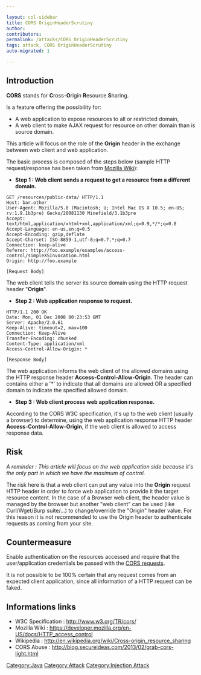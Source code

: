 ```yaml
---

layout: col-sidebar
title: CORS OriginHeaderScrutiny
author: 
contributors: 
permalink: /attacks/CORS_OriginHeaderScrutiny
tags: attack, CORS OriginHeaderScrutiny
auto-migrated: 1

---
```


## Introduction

**CORS** stands for **C**ross-**O**rigin **R**esource **S**haring.

Is a feature offering the possibility for:

  - A web application to expose resources to all or restricted domain,
  - A web client to make AJAX request for resource on other domain than
    is source domain.

This article will focus on the role of the **Origin** header in the
exchange between web client and web application.

The basic process is composed of the steps below (sample HTTP
request/response has been taken from [Mozilla
Wiki](https://developer.mozilla.org/en-US/docs/HTTP_access_control)):

  - **Step 1 : Web client sends a request to get a resource from a
    different domain.**

<!-- end list -->

    GET /resources/public-data/ HTTP/1.1
    Host: bar.other
    User-Agent: Mozilla/5.0 (Macintosh; U; Intel Mac OS X 10.5; en-US; rv:1.9.1b3pre) Gecko/20081130 Minefield/3.1b3pre
    Accept: text/html,application/xhtml+xml,application/xml;q=0.9,*/*;q=0.8
    Accept-Language: en-us,en;q=0.5
    Accept-Encoding: gzip,deflate
    Accept-Charset: ISO-8859-1,utf-8;q=0.7,*;q=0.7
    Connection: keep-alive
    Referer: http://foo.example/examples/access-control/simpleXSInvocation.html
    Origin: http://foo.example

    [Request Body]

The web client tells the server its source domain using the HTTP request
header "**Origin**".

  - **Step 2 : Web application response to request.**

<!-- end list -->

    HTTP/1.1 200 OK
    Date: Mon, 01 Dec 2008 00:23:53 GMT
    Server: Apache/2.0.61
    Keep-Alive: timeout=2, max=100
    Connection: Keep-Alive
    Transfer-Encoding: chunked
    Content-Type: application/xml
    Access-Control-Allow-Origin: *

    [Response Body]

The web application informs the web client of the allowed domains using
the HTTP response header **Access-Control-Allow-Origin**. The header can
contains either a '\*' to indicate that all domains are allowed OR a
specified domain to indicate the specified allowed domain.

  - **Step 3 : Web client process web application response.**

According to the CORS W3C specification, it's up to the web client
(usually a browser) to determine, using the web application response
HTTP header **Access-Control-Allow-Origin**, if the web client is
allowed to access response data.

## Risk

*A reminder : This article will focus on the web application side
because it's the only part in which we have the maximum of control.*

The risk here is that a web client can put any value into the **Origin**
request HTTP header in order to force web application to provide it the
target resource content. In the case of a Browser web client, the header
value is managed by the browser but another "web client" can be used
(like Curl/Wget/Burp suite/...) to change/override the "Origin" header
value. For this reason it is not recommended to use the Origin header to
authenticate requests as coming from your site.

## Countermeasure

Enable authentication on the resources accessed and require that the
user/application credentials be passed with the [CORS
requests](https://developer.mozilla.org/en-US/docs/HTTP/Access_control_CORS#Requests_with_credentials).

It is not possible to be 100% certain that any request comes from an
expected client application, since all information of a HTTP request can
be faked.

## Informations links

  - W3C Specification : <http://www.w3.org/TR/cors/>
  - Mozilla Wiki :
    <https://developer.mozilla.org/en-US/docs/HTTP_access_control>
  - Wikipedia :
    <http://en.wikipedia.org/wiki/Cross-origin_resource_sharing>
  - CORS Abuse :
    <http://blog.secureideas.com/2013/02/grab-cors-light.html>

[Category:Java](Category:Java "wikilink")
[Category:Attack](Category:Attack "wikilink") [Category:Injection
Attack](Category:Injection_Attack "wikilink")